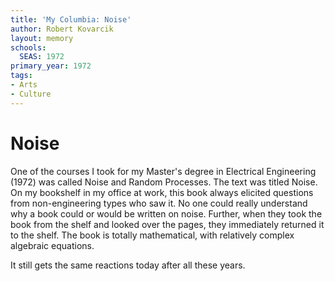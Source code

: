 ```yaml
---
title: 'My Columbia: Noise'
author: Robert Kovarcik
layout: memory
schools:
  SEAS: 1972
primary_year: 1972
tags:
- Arts
- Culture
---
```

# Noise

One of the courses I took for my Master's degree in Electrical Engineering (1972) was called Noise and Random Processes. The text was titled Noise. On my bookshelf in my office at work, this book always elicited questions from non-engineering types who saw it. No one could really understand why a book could or would be written on noise. Further, when they took the book from the shelf and looked over the pages, they immediately returned it to the shelf. The book is totally mathematical, with relatively complex algebraic equations.

It still gets the same reactions today after all these years.
